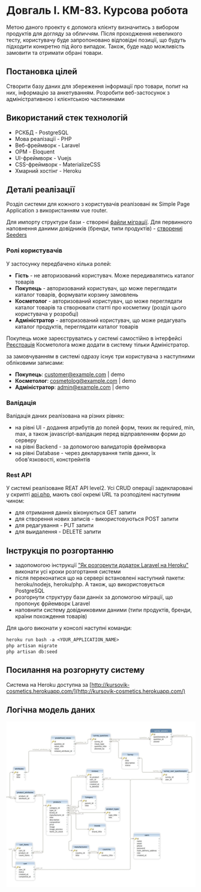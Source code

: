 # Довгаль І. КМ-83. Курсова робота
Метою даного проекту є допомога клієнту визначитись з вибором продуктів для догляду за обличчям. Після проходження невеликого тесту, користувачу буде запропоновано відповідні позиції, що будуть підходити конкретно під його випадок. Також, буде надо можливість замовити та отримати обрані товари.

## Постановка цілей
Створити базу даних для збереження інформації про товари, попит на них, інформацію за анкетуванням.
Розробити веб-застосунок з адміністративною і клієнтською частининами

## Використаний стек технологій
- РСКБД - PostgreSQL
- Мова реалізації - PHP
- Веб-фреймворк - Laravel
- ОРМ - Eloquent
- UI-фреймворк - Vuejs
- CSS-фреймворк - MaterializeCSS
- Хмарний хостінг - Heroku

## Деталі реалізації
Розділ системи для кожного з користувачів реалізовані як Simple Page Application з використанням vue router.

Для импорту структури бази - створені [файли міграції](https://github.com/DovIra/cosmetics/tree/main/database/migrations). 
Для первинного наповнення даними довідників (бренди, типи продуктів) - [створениі Seeders](https://github.com/DovIra/cosmetics/tree/main/database/seeds)


### Ролі користувачів
У застосунку передбачено кілька ролей:
- **Гість** - не авторизований користувач. Може передивалятись каталог товарів
- **Покупець** - авторизований користувач, що може переглядати каталог товарів, формувати корзину замовлень
- **Косметолог** - авторизований користувач, що може переглядати каталог товарів та створювати статті про косметику (розділ цього користувача у розробці)
- **Адміністратор** - авторизований користувач, що може редагувать каталог продуктів, переглядати каталог товарів

Покупець може зареєструватись у системі самостійно в інтерфейсі [Реєстрація](http://kursovik-cosmetics.herokuapp.com/register)
Косметолога може додати в систему тільки Адміністратор.

за замовчуванням в системі одразу існує три користувача з наступними обліковими записами:
- **Покупець**: customer@example.com | demo
- **Косметолог**: cosmetolog@example.com | demo
- **Адміністратор**: admin@example.com | demo

### Валідація
Валідація даних реалізована на різних рівнях: 
- на рівні UI - додання атрибутів до полей форм, теких як required, min, max, а також javascript-валідация перед відправленням форми до серверу
- на рівні Backend - за допомогою валидаторів фреймворка
- на рівні Database - через декларування типів даннх, їх обов'язковості, констрейнтів

### Rest API
У системі реалізоване REAT API level2.
Усі CRUD операції задекларовані у скрипті [api.php](https://github.com/DovIra/cosmetics/tree/main/routes/api.php), мають свої окремі URL та розподілені наступним чином:
- для отримання данніх віконуються GET запити
- для створення нових записів - використовуються POST запити
- для редагування - PUT запити
- для выидалення - DELETE запити


## Інструкція по розгортанню

- задопомогою інструкції ["Як розгорнути додаток Laravel на Heroku"](https://ru.hexlet.io/blog/posts/kak-razvernut-prilozhenie-laravel-na-heroku) виконати усі кроки розгортання системи
- після переконатися що на сервері встановлені наступний пакети: heroku/nodejs, heroku/php. А також, що використовується PostgreSQL
- розгорнути структуру бази данніх за допомогою міграції, що пропонує фрйемворк Laravel
- наповнити систему довідниковими даними (типи продуктів, бренди, країни похождення товарів)

Для цього виконати у консолі наступні команди:
```
heroku run bash -a <YOUR_APPLICATION_NAME>
php artisan migrate
php artisan db:seed
```
## Посилання на розгорнуту систему
Система на Heroku доступна за [http://kursovik-cosmetics.herokuapp.com/](http://kursovik-cosmetics.herokuapp.com/)

## Логічна модель даних
![Логічна модель](https://github.com/DovIra/cosmetics/blob/main/Logic_model.jpg)


